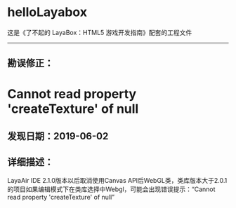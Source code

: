 # helloLayabox
这是《了不起的 LayaBox：HTML5 游戏开发指南》配套的工程文件

---
勘误修正：
---

# Cannot read property 'createTexture' of null
## 发现日期：2019-06-02
## 详细描述：
LayaAir IDE 2.1.0版本以后取消使用Canvas API后WebGL类，类库版本大于2.0.1的项目如果编辑模式下在类库选择中Webgl，可能会出现错误提示：“Cannot read property 'createTexture' of null”
